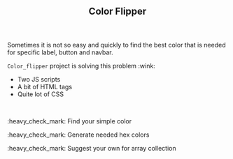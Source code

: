 <!DOCTYPE html>
<html>
  
  <header> 
  <h2>Color Flipper</h2> 
  </header>

<body>
  <div>
<p>Sometimes it is not so easy and quickly to find the best color that is needed for specific label, button and navbar.</p>

<p><code>Color_flipper</code> project is solving this problem :wink:</p>
<ul>
<li>Two JS scripts</li>
<li>A bit of HTML tags</li>
<li>Quite lot of CSS</li>
</ul>
</div>
<br>
<div>
<p> :heavy_check_mark: Find your simple color </p>
<p> :heavy_check_mark: Generate needed hex colors </p>
<p> :heavy_check_mark: Suggest your own for array collection </p>
</div>

</body>
</html>
